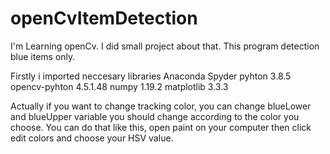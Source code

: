 # openCvItemDetection
I'm Learning openCv. I did small project about that. This program detection blue items only.


Firstly i imported neccesary  libraries
Anaconda Spyder 
pyhton 3.8.5
opencv-pyhton 4.5.1.48
numpy 1.19.2
matplotlib 3.3.3

Actually if you want to change tracking color, you can change blueLower and blueUpper variable you should change according to the color you choose.
You can do that like this, open paint on your computer then click edit colors and choose your HSV value.
